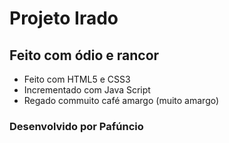 # Projeto Irado

## Feito com ódio e rancor

- Feito com HTML5 e CSS3
- Incrementado com Java Script
- Regado commuito café amargo (muito amargo)

### Desenvolvido por Pafúncio